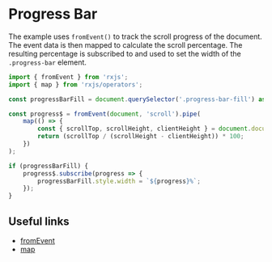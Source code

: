 # Progress Bar

The example uses `fromEvent()` to track the scroll progress of the document. The event data is then mapped to calculate the scroll percentage. The resulting percentage is subscribed to and used to set the width of the `.progress-bar` element.

```typescript
import { fromEvent } from 'rxjs';
import { map } from 'rxjs/operators';

const progressBarFill = document.querySelector('.progress-bar-fill') as HTMLElement;

const progress$ = fromEvent(document, 'scroll').pipe(
    map(() => {
        const { scrollTop, scrollHeight, clientHeight } = document.documentElement;
        return (scrollTop / (scrollHeight - clientHeight)) * 100;
    })
);

if (progressBarFill) {
    progress$.subscribe(progress => {
        progressBarFill.style.width = `${progress}%`;
    });
}

```

## Useful links

- [fromEvent](https://rxjs.dev/api/index/function/fromEvent)
- [map](https://rxjs.dev/api/index/function/map)
